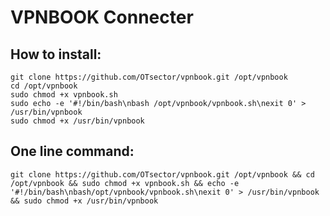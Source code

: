 # VPNBOOK Connecter
## How to install:
	git clone https://github.com/OTsector/vpnbook.git /opt/vpnbook
	cd /opt/vpnbook
	sudo chmod +x vpnbook.sh
	sudo echo -e '#!/bin/bash\nbash /opt/vpnbook/vpnbook.sh\nexit 0' > /usr/bin/vpnbook
	sudo chmod +x /usr/bin/vpnbook
## One line command:
	git clone https://github.com/OTsector/vpnbook.git /opt/vpnbook && cd /opt/vpnbook && sudo chmod +x vpnbook.sh && echo -e '#!/bin/bash\nbash/opt/vpnbook/vpnbook.sh\nexit 0' > /usr/bin/vpnbook && sudo chmod +x /usr/bin/vpnbook
